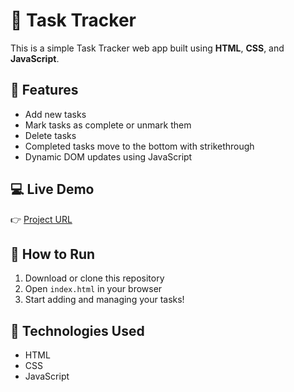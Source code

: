 # 📝 Task Tracker

This is a simple Task Tracker web app built using **HTML**, **CSS**, and **JavaScript**.

## 🚀 Features
- Add new tasks  
- Mark tasks as complete or unmark them  
- Delete tasks  
- Completed tasks move to the bottom with strikethrough  
- Dynamic DOM updates using JavaScript  

## 💻 Live Demo
👉 [Project URL](https://github.com/Kaykaygreene/tasktracker.git)

## 📂 How to Run
1. Download or clone this repository  
2. Open `index.html` in your browser  
3. Start adding and managing your tasks!

## 🧰 Technologies Used
- HTML  
- CSS  
- JavaScript
